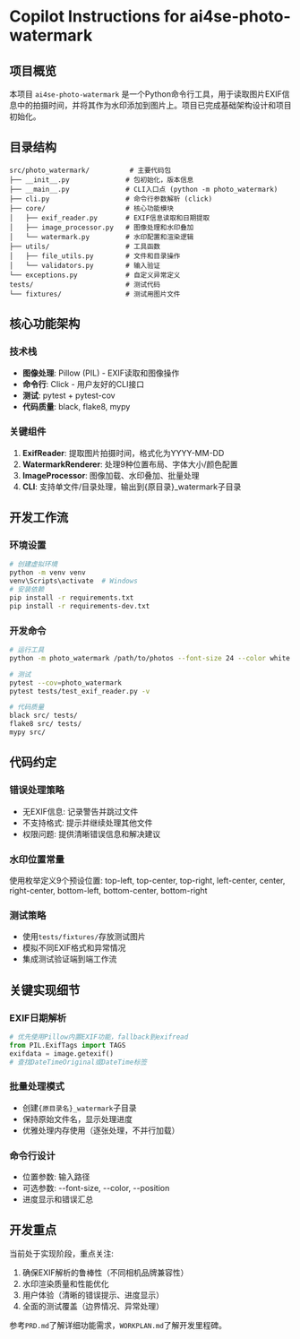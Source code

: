 # Copilot Instructions for ai4se-photo-watermark

## 项目概览

本项目 `ai4se-photo-watermark` 是一个Python命令行工具，用于读取图片EXIF信息中的拍摄时间，并将其作为水印添加到图片上。项目已完成基础架构设计和项目初始化。

## 目录结构

```
src/photo_watermark/          # 主要代码包
├── __init__.py              # 包初始化，版本信息
├── __main__.py              # CLI入口点 (python -m photo_watermark)
├── cli.py                   # 命令行参数解析 (click)
├── core/                    # 核心功能模块
│   ├── exif_reader.py       # EXIF信息读取和日期提取
│   ├── image_processor.py   # 图像处理和水印叠加
│   └── watermark.py         # 水印配置和渲染逻辑
├── utils/                   # 工具函数
│   ├── file_utils.py        # 文件和目录操作
│   └── validators.py        # 输入验证
└── exceptions.py            # 自定义异常定义
tests/                       # 测试代码
└── fixtures/                # 测试用图片文件
```

## 核心功能架构

### 技术栈

- **图像处理**: Pillow (PIL) - EXIF读取和图像操作
- **命令行**: Click - 用户友好的CLI接口  
- **测试**: pytest + pytest-cov
- **代码质量**: black, flake8, mypy

### 关键组件

1. **ExifReader**: 提取图片拍摄时间，格式化为YYYY-MM-DD
2. **WatermarkRenderer**: 处理9种位置布局、字体大小/颜色配置
3. **ImageProcessor**: 图像加载、水印叠加、批量处理
4. **CLI**: 支持单文件/目录处理，输出到{原目录}_watermark子目录

## 开发工作流

### 环境设置

```bash
# 创建虚拟环境
python -m venv venv
venv\Scripts\activate  # Windows
# 安装依赖
pip install -r requirements.txt
pip install -r requirements-dev.txt
```

### 开发命令

```bash
# 运行工具
python -m photo_watermark /path/to/photos --font-size 24 --color white --position bottom-right

# 测试
pytest --cov=photo_watermark
pytest tests/test_exif_reader.py -v

# 代码质量
black src/ tests/
flake8 src/ tests/
mypy src/
```

## 代码约定

### 错误处理策略

- 无EXIF信息: 记录警告并跳过文件
- 不支持格式: 提示并继续处理其他文件  
- 权限问题: 提供清晰错误信息和解决建议

### 水印位置常量

使用枚举定义9个预设位置: top-left, top-center, top-right, left-center, center, right-center, bottom-left, bottom-center, bottom-right

### 测试策略

- 使用`tests/fixtures/`存放测试图片
- 模拟不同EXIF格式和异常情况
- 集成测试验证端到端工作流

## 关键实现细节

### EXIF日期解析

```python
# 优先使用Pillow内置EXIF功能，fallback到exifread
from PIL.ExifTags import TAGS
exifdata = image.getexif()
# 查找DateTimeOriginal或DateTime标签
```

### 批量处理模式

- 创建`{原目录名}_watermark`子目录
- 保持原始文件名，显示处理进度
- 优雅处理内存使用（逐张处理，不并行加载）

### 命令行设计

- 位置参数: 输入路径
- 可选参数: --font-size, --color, --position
- 进度显示和错误汇总

## 开发重点

当前处于实现阶段，重点关注:

1. 确保EXIF解析的鲁棒性（不同相机品牌兼容性）
2. 水印渲染质量和性能优化
3. 用户体验（清晰的错误提示、进度显示）
4. 全面的测试覆盖（边界情况、异常处理）

参考`PRD.md`了解详细功能需求，`WORKPLAN.md`了解开发里程碑。
